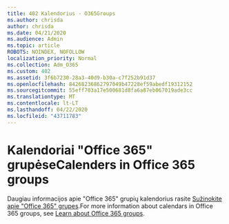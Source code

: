 ```yaml
---
title: 402 Kalendorius - O365Groups
ms.author: chrisda
author: chrisda
ms.date: 04/21/2020
ms.audience: Admin
ms.topic: article
ROBOTS: NOINDEX, NOFOLLOW
localization_priority: Normal
ms.collection: Adm_O365
ms.custom: 402
ms.assetid: 3f6b7230-28a3-40d9-b30a-c7f252b91d37
ms.openlocfilehash: 84268236862797049b47228ef59abedf19312152
ms.sourcegitcommit: 55eff703a17e500681d8fa6a87eb067019ade3cc
ms.translationtype: MT
ms.contentlocale: lt-LT
ms.lasthandoff: 04/22/2020
ms.locfileid: "43711783"
---
```

# <a name="calenders-in-office-365-groups"></a><span data-ttu-id="851b8-102">Kalendoriai "Office 365" grupėse</span><span class="sxs-lookup"><span data-stu-id="851b8-102">Calenders in Office 365 groups</span></span>

<span data-ttu-id="851b8-103">Daugiau informacijos apie "Office 365" grupių kalendorius rasite [Sužinokite apie "Office 365" grupes](https://support.office.com/article/b565caa1-5c40-40ef-9915-60fdb2d97fa2.aspx).</span><span class="sxs-lookup"><span data-stu-id="851b8-103">For more information about calendars in Office 365 groups, see [Learn about Office 365 groups](https://support.office.com/article/b565caa1-5c40-40ef-9915-60fdb2d97fa2.aspx).</span></span>
